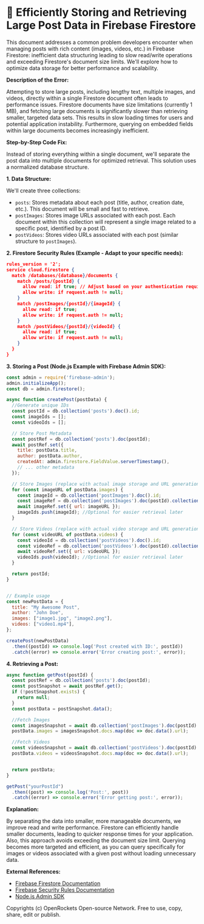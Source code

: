 # 🐞 Efficiently Storing and Retrieving Large Post Data in Firebase Firestore


This document addresses a common problem developers encounter when managing posts with rich content (images, videos, etc.) in Firebase Firestore: inefficient data structuring leading to slow read/write operations and exceeding Firestore's document size limits.  We'll explore how to optimize data storage for better performance and scalability.


**Description of the Error:**

Attempting to store large posts, including lengthy text, multiple images, and videos, directly within a single Firestore document often leads to performance issues.  Firestore documents have size limitations (currently 1 MB), and fetching large documents is significantly slower than retrieving smaller, targeted data sets. This results in slow loading times for users and potential application instability.  Furthermore, querying on embedded fields within large documents becomes increasingly inefficient.


**Step-by-Step Code Fix:**

Instead of storing everything within a single document, we'll separate the post data into multiple documents for optimized retrieval.  This solution uses a normalized database structure.

**1. Data Structure:**

We'll create three collections:

* `posts`: Stores metadata about each post (title, author, creation date, etc.).  This document will be small and fast to retrieve.
* `postImages`: Stores image URLs associated with each post.  Each document within this collection will represent a single image related to a specific post, identified by a post ID.
* `postVideos`: Stores video URLs associated with each post (similar structure to `postImages`).


**2.  Firestore Security Rules (Example - Adapt to your specific needs):**

```json
rules_version = '2';
service cloud.firestore {
  match /databases/{database}/documents {
    match /posts/{postId} {
      allow read: if true; // Adjust based on your authentication requirements
      allow write: if request.auth != null;
    }
    match /postImages/{postId}/{imageId} {
      allow read: if true;
      allow write: if request.auth != null;
    }
    match /postVideos/{postId}/{videoId} {
      allow read: if true;
      allow write: if request.auth != null;
    }
  }
}
```

**3.  Storing a Post (Node.js Example with Firebase Admin SDK):**

```javascript
const admin = require('firebase-admin');
admin.initializeApp();
const db = admin.firestore();

async function createPost(postData) {
  //Generate unique IDs
  const postId = db.collection('posts').doc().id;
  const imageIds = [];
  const videoIds = [];

  // Store Post Metadata
  const postRef = db.collection('posts').doc(postId);
  await postRef.set({
    title: postData.title,
    author: postData.author,
    createdAt: admin.firestore.FieldValue.serverTimestamp(),
    // ... other metadata
  });

  // Store Images (replace with actual image storage and URL generation)
  for (const imageURL of postData.images) {
    const imageId = db.collection('postImages').doc().id;
    const imageRef = db.collection('postImages').doc(postId).collection('images').doc(imageId);
    await imageRef.set({ url: imageURL });
    imageIds.push(imageId); //Optional for easier retrieval later
  }

  // Store Videos (replace with actual video storage and URL generation)
  for (const videoURL of postData.videos) {
    const videoId = db.collection('postVideos').doc().id;
    const videoRef = db.collection('postVideos').doc(postId).collection('videos').doc(videoId);
    await videoRef.set({ url: videoURL });
    videoIds.push(videoId); //Optional for easier retrieval later
  }

  return postId;
}


// Example usage
const newPostData = {
  title: "My Awesome Post",
  author: "John Doe",
  images: ["image1.jpg", "image2.png"],
  videos: ["video1.mp4"],
};

createPost(newPostData)
  .then((postId) => console.log('Post created with ID:', postId))
  .catch((error) => console.error('Error creating post:', error));

```

**4. Retrieving a Post:**

```javascript
async function getPost(postId) {
  const postRef = db.collection('posts').doc(postId);
  const postSnapshot = await postRef.get();
  if (!postSnapshot.exists) {
    return null;
  }
  const postData = postSnapshot.data();

  //Fetch Images
  const imagesSnapshot = await db.collection('postImages').doc(postId).collection('images').get();
  postData.images = imagesSnapshot.docs.map(doc => doc.data().url);

  //Fetch Videos
  const videosSnapshot = await db.collection('postVideos').doc(postId).collection('videos').get();
  postData.videos = videosSnapshot.docs.map(doc => doc.data().url);


  return postData;
}

getPost("yourPostId")
  .then((post) => console.log('Post:', post))
  .catch((error) => console.error('Error getting post:', error));
```



**Explanation:**

By separating the data into smaller, more manageable documents, we improve read and write performance.  Firestore can efficiently handle smaller documents, leading to quicker response times for your application.  Also, this approach avoids exceeding the document size limit.  Querying becomes more targeted and efficient, as you can query specifically for images or videos associated with a given post without loading unnecessary data.


**External References:**

* [Firebase Firestore Documentation](https://firebase.google.com/docs/firestore)
* [Firebase Security Rules Documentation](https://firebase.google.com/docs/firestore/security/rules-overview)
* [Node.js Admin SDK](https://firebase.google.com/docs/admin/setup)


Copyrights (c) OpenRockets Open-source Network. Free to use, copy, share, edit or publish.

